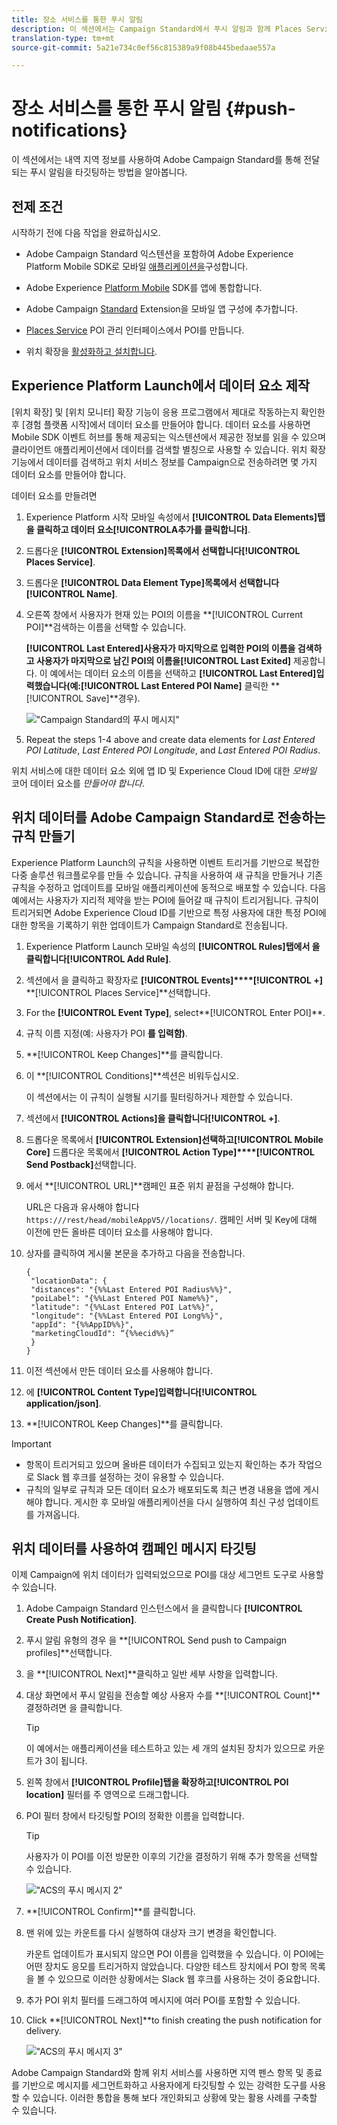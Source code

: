```yaml
---
title: 장소 서비스를 통한 푸시 알림
description: 이 섹션에서는 Campaign Standard에서 푸시 알림과 함께 Places Service를 사용하는 방법에 대한 정보를 제공합니다.
translation-type: tm+mt
source-git-commit: 5a21e734c0ef56c815389a9f08b445bedaae557a

---
```



# 장소 서비스를 통한 푸시 알림 {#push-notifications}

이 섹션에서는 내역 지역 정보를 사용하여 Adobe Campaign Standard를 통해 전달되는 푸시 알림을 타깃팅하는 방법을 알아봅니다.

## 전제 조건

시작하기 전에 다음 작업을 완료하십시오.

* Adobe Campaign Standard 익스텐션을 포함하여 Adobe Experience Platform Mobile SDK로 모바일 [애플리케이션을](https://aep-sdks.gitbook.io/docs/using-mobile-extensions/adobe-campaign-standard)구성합니다.

* Adobe Experience [Platform Mobile](https://aep-sdks.gitbook.io/docs/getting-started/get-the-sdk) SDK를 앱에 통합합니다.
* Adobe Campaign [Standard](https://aep-sdks.gitbook.io/docs/using-mobile-extensions/adobe-campaign-standard) Extension을 모바일 앱 구성에 추가합니다.

* [Places Service](/help/poi-mgmt-ui/create-a-poi-ui.md) POI 관리 인터페이스에서 POI를 만듭니다.

* 위치 확장을 [활성화하고 설치합니다](/help/places-ext-aep-sdks/places-extension/places-extension.md).


## Experience Platform Launch에서 데이터 요소 제작

[위치 확장] 및 [위치 모니터] 확장 기능이 응용 프로그램에서 제대로 작동하는지 확인한 후 [경험 플랫폼 시작]에서 데이터 요소를 만들어야 합니다. 데이터 요소를 사용하면 Mobile SDK 이벤트 허브를 통해 제공되는 익스텐션에서 제공한 정보를 읽을 수 있으며 클라이언트 애플리케이션에서 데이터를 검색할 별칭으로 사용할 수 있습니다. 위치 확장 기능에서 데이터를 검색하고 위치 서비스 정보를 Campaign으로 전송하려면 몇 가지 데이터 요소를 만들어야 합니다.

데이터 요소를 만들려면

1. Experience Platform 시작 모바일 속성에서 **[!UICONTROL Data Elements]**탭을 클릭하고 데이터 요소**[!UICONTROLA&#x200B;추가를 클릭합니다]**.
1. 드롭다운 **[!UICONTROL Extension]**목록에서 선택합니다**[!UICONTROL Places Service]**.
1. 드롭다운 **[!UICONTROL Data Element Type]**목록에서 선택합니다**[!UICONTROL Name]**.
1. 오른쪽 창에서 사용자가 현재 있는 POI의 이름을 **[!UICONTROL Current POI]**검색하는 이름을 선택할 수 있습니다.

   **[!UICONTROL Last Entered]**사용자가 마지막으로 입력한 POI의 이름을 검색하고 사용자가 마지막으로 남긴 POI의 이름을**[!UICONTROL Last Exited]** 제공합니다. 이 예에서는 데이터 요소의 이름을 선택하고 **[!UICONTROL Last Entered]**입력했습니다(예:**[!UICONTROL Last Entered POI Name]** 클릭한 **[!UICONTROL Save]**경우).

   ![&quot;Campaign Standard의 푸시 메시지&quot;](/help/assets/ACS_Push1.png)

1. Repeat the steps 1-4 above and create data elements for *Last Entered POI Latitude*, *Last Entered POI Longitude*, and *Last Entered POI Radius*.

위치 서비스에 대한 데이터 요소 외에 앱 ID 및 Experience Cloud ID에 대한 *모바일* 코어 데이터 요소를 *만들어야 합니다*.

## 위치 데이터를 Adobe Campaign Standard로 전송하는 규칙 만들기

Experience Platform Launch의 규칙을 사용하면 이벤트 트리거를 기반으로 복잡한 다중 솔루션 워크플로우를 만들 수 있습니다. 규칙을 사용하여 새 규칙을 만들거나 기존 규칙을 수정하고 업데이트를 모바일 애플리케이션에 동적으로 배포할 수 있습니다. 다음 예에서는 사용자가 지리적 제약을 받는 POI에 들어갈 때 규칙이 트리거됩니다. 규칙이 트리거되면 Adobe Experience Cloud ID를 기반으로 특정 사용자에 대한 특정 POI에 대한 항목을 기록하기 위한 업데이트가 Campaign Standard로 전송됩니다.

1. Experience Platform Launch 모바일 속성의 **[!UICONTROL Rules]**탭에서 을 클릭합니다**[!UICONTROL Add Rule]**.
1. 섹션에서 을 클릭하고 확장자로 **[!UICONTROL Events]****[!UICONTROL +]** **[!UICONTROL Places Service]**선택합니다.
1. For the **[!UICONTROL Event Type]**, select**[!UICONTROL Enter POI]**.
1. 규칙 이름 지정(예: 사용자가 POI **를 입력함)**.
1. **[!UICONTROL Keep Changes]**를 클릭합니다.
1. 이 **[!UICONTROL Conditions]**섹션은 비워두십시오.

   이 섹션에서는 이 규칙이 실행될 시기를 필터링하거나 제한할 수 있습니다.

1. 섹션에서 **[!UICONTROL Actions]**을 클릭합니다**[!UICONTROL +]**.
1. 드롭다운 목록에서 **[!UICONTROL Extension]**선택하고**[!UICONTROL Mobile Core]** 드롭다운 목록에서 **[!UICONTROL Action Type]****[!UICONTROL Send Postback]**&#x200B;선택합니다.
1. 에서 **[!UICONTROL URL]**캠페인 표준 위치 끝점을 구성해야 합니다.

   URL은 다음과 유사해야 합니다 `https:///rest/head/mobileAppV5//locations/`.
캠페인 서버 및 Key에 대해 이전에 만든 올바른 데이터 요소를 사용해야 합니다.

1. 상자를 클릭하여 게시물 본문을 추가하고 다음을 전송합니다.

   ```
   {
    "locationData": {
    "distances": "{%%Last Entered POI Radius%%}",
    "poiLabel": "{%%Last Entered POI Name%%}",
    "latitude": "{%%Last Entered POI Lat%%}",
    "longitude": "{%%Last Entered POI Long%%}",
    "appId": "{%%AppID%%}",
    "marketingCloudId": “{%%ecid%%}”
    }
   }
   ```

1. 이전 섹션에서 만든 데이터 요소를 사용해야 합니다.
1. 에 **[!UICONTROL Content Type]**입력합니다**[!UICONTROL application/json]**.
1. **[!UICONTROL Keep Changes]**를 클릭합니다.

>[!IMPORTANT]
>
>* 항목이 트리거되고 있으며 올바른 데이터가 수집되고 있는지 확인하는 추가 작업으로 Slack 웹 후크를 설정하는 것이 유용할 수 있습니다.
>* 규칙의 일부로 규칙과 모든 데이터 요소가 배포되도록 최근 변경 내용을 앱에 게시해야 합니다. 게시한 후 모바일 애플리케이션을 다시 실행하여 최신 구성 업데이트를 가져옵니다.


## 위치 데이터를 사용하여 캠페인 메시지 타깃팅

이제 Campaign에 위치 데이터가 입력되었으므로 POI를 대상 세그먼트 도구로 사용할 수 있습니다.

1. Adobe Campaign Standard 인스턴스에서 을 클릭합니다 **[!UICONTROL Create Push Notification]**.
1. 푸시 알림 유형의 경우 을 **[!UICONTROL Send push to Campaign profiles]**선택합니다.
1. 을 **[!UICONTROL Next]**클릭하고 일반 세부 사항을 입력합니다.
1. 대상 화면에서 푸시 알림을 전송할 예상 사용자 수를 **[!UICONTROL Count]**결정하려면 을 클릭합니다.

   >[!TIP]
   >
   >이 예에서는 애플리케이션을 테스트하고 있는 세 개의 설치된 장치가 있으므로 카운트가 3이 됩니다.

1. 왼쪽 창에서 **[!UICONTROL Profile]**탭을 확장하고**[!UICONTROL POI location]** 필터를 주 영역으로 드래그합니다.
1. POI 필터 창에서 타깃팅할 POI의 정확한 이름을 입력합니다.

   >[!TIP]
   >
   >사용자가 이 POI를 이전 방문한 이후의 기간을 결정하기 위해 추가 항목을 선택할 수 있습니다.

   ![&quot;ACS의 푸시 메시지 2&quot;](/help/assets/ACS_push2.png)

1. **[!UICONTROL Confirm]**를 클릭합니다.
1. 맨 위에 있는 카운트를 다시 실행하여 대상자 크기 변경을 확인합니다.

   카운트 업데이트가 표시되지 않으면 POI 이름을 입력했을 수 있습니다. 이 POI에는 어떤 장치도 응모를 트리거하지 않았습니다. 다양한 테스트 장치에서 POI 항목 목록을 볼 수 있으므로 이러한 상황에서는 Slack 웹 후크를 사용하는 것이 중요합니다.

1. 추가 POI 위치 필터를 드래그하여 메시지에 여러 POI를 포함할 수 있습니다.
1. Click **[!UICONTROL Next]**to finish creating the push notification for delivery.

   ![&quot;ACS의 푸시 메시지 3&quot;](/help/assets/ACS_push3.png)

Adobe Campaign Standard와 함께 위치 서비스를 사용하면 지역 펜스 항목 및 종료를 기반으로 메시지를 세그먼트화하고 사용자에게 타깃팅할 수 있는 강력한 도구를 사용할 수 있습니다. 이러한 통합을 통해 보다 개인화되고 상황에 맞는 활용 사례를 구축할 수 있습니다.